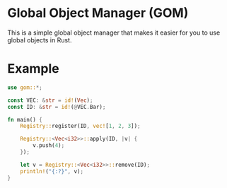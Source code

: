 # Global Object Manager (GOM)

This is a simple global object manager that makes it easier for you to use global objects in Rust.

# Example

```rust
use gom::*;

const VEC: &str = id!(Vec);
const ID: &str = id!(@VEC.Bar);

fn main() {
    Registry::register(ID, vec![1, 2, 3]);

    Registry::<Vec<i32>>::apply(ID, |v| {
        v.push(4);
    });

    let v = Registry::<Vec<i32>>::remove(ID);
    println!("{:?}", v);
}
```